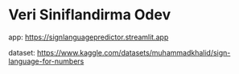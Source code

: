 # Veri Siniflandirma Odev

app: https://signlanguagepredictor.streamlit.app

dataset: https://www.kaggle.com/datasets/muhammadkhalid/sign-language-for-numbers
